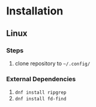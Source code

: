 # Installation

## Linux

### Steps

1. clone repository to `~/.config/`

### External Dependencies

1. `dnf install ripgrep`
2. `dnf install fd-find`
